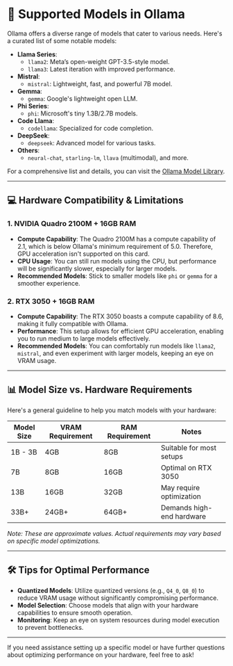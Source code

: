 # 🧠 Supported Models in Ollama

Ollama offers a diverse range of models that cater to various needs. Here's a curated list of some notable models:

- **Llama Series**:
  - `llama2`: Meta’s open-weight GPT-3.5-style model.
  - `llama3`: Latest iteration with improved performance.
- **Mistral**:
  - `mistral`: Lightweight, fast, and powerful 7B model.
- **Gemma**:
  - `gemma`: Google's lightweight open LLM.
- **Phi Series**:
  - `phi`: Microsoft's tiny 1.3B/2.7B models.
- **Code Llama**:
  - `codellama`: Specialized for code completion.
- **DeepSeek**:
  - `deepseek`: Advanced model for various tasks.
- **Others**:
  - `neural-chat`, `starling-lm`, `llava` (multimodal), and more.

For a comprehensive list and details, you can visit the [Ollama Model Library](https://ollama.com/library).

---

## 💻 Hardware Compatibility & Limitations

### 1. **NVIDIA Quadro 2100M + 16GB RAM**

- **Compute Capability**: The Quadro 2100M has a compute capability of 2.1, which is below Ollama's minimum requirement of 5.0. Therefore, GPU acceleration isn't supported on this card.
- **CPU Usage**: You can still run models using the CPU, but performance will be significantly slower, especially for larger models.
- **Recommended Models**: Stick to smaller models like `phi` or `gemma` for a smoother experience.

### 2. **RTX 3050 + 16GB RAM**

- **Compute Capability**: The RTX 3050 boasts a compute capability of 8.6, making it fully compatible with Ollama.
- **Performance**: This setup allows for efficient GPU acceleration, enabling you to run medium to large models effectively.
- **Recommended Models**: You can comfortably run models like `llama2`, `mistral`, and even experiment with larger models, keeping an eye on VRAM usage.

---

## 📊 Model Size vs. Hardware Requirements

Here's a general guideline to help you match models with your hardware:

| Model Size | VRAM Requirement | RAM Requirement | Notes                     |
| ---------- | ---------------- | --------------- | ------------------------- |
| 1B - 3B    | 4GB              | 8GB             | Suitable for most setups  |
| 7B         | 8GB              | 16GB            | Optimal on RTX 3050       |
| 13B        | 16GB             | 32GB            | May require optimization  |
| 33B+       | 24GB+            | 64GB+           | Demands high-end hardware |

_Note: These are approximate values. Actual requirements may vary based on specific model optimizations._

---

## 🛠️ Tips for Optimal Performance

- **Quantized Models**: Utilize quantized versions (e.g., `Q4_0`, `Q8_0`) to reduce VRAM usage without significantly compromising performance.
- **Model Selection**: Choose models that align with your hardware capabilities to ensure smooth operation.
- **Monitoring**: Keep an eye on system resources during model execution to prevent bottlenecks.

---

If you need assistance setting up a specific model or have further questions about optimizing performance on your hardware, feel free to ask!
